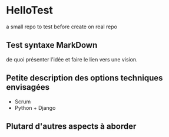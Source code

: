 # HelloTest
a small repo to test before create on real repo

## Test syntaxe MarkDown
de quoi présenter l'idée et faire le lien vers une vision.

## Petite description des options techniques envisagées
 * Scrum
 * Python + Django

## Plutard d'autres aspects à aborder
